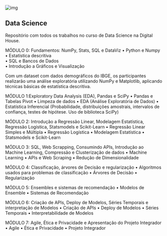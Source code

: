 ![img](https://raw.githubusercontent.com/arthurtavari/portfolio_data_science/master/img/layout.jpg)
## Data Science
Repositório com todos os trabalhos no curso de Data Science na Digital House.

MÓDULO 0: Fundamentos: NumPy, Stats, SQL e DataViz
• Python e Numpy <br>
• Estatística descritiva <br>
• SQL e Bancos de Dados <br>
• Introdução a Gráficos e Visualização

Com um dataset com dados demográficos do IBGE, os participantes realizarão uma análise exploratória utilizando NumPy e Matplotlib, aplicando técnicas básicas de estatística descritiva. 

MÓDULO 1:Exploratory Data Analysis (EDA), Pandas e SciPy
• Pandas e Tabelas Pivot
• Limpeza de dados
• EDA (Análise Exploratória de Dados)
• Estatística Inferencial (Probabilidade, distribuições amostrais, intervalos de confiança, testes de hipótese. Uso de biblioteca SciPy)

MÓDULO 2: Introdução a Regressão Linear, Modelagem Estatística, Regressão Logística, Statsmodels e Scikit-Learn
• Regressão Linear Simples e Múltipla
• Regressão Logística
• Modelagem Estatística
• Statsmodels e Scikit-Learn

MÓDULO 3: SQL, Web Scrapping, Consumindo APIs, Introdução ao Machine Learning, Compressão e Clusterização de dados
• Machine Learning
• APIs e Web Scraping
• Redução de Dimensionalidade

MÓDULO 4: Classificação, árvores de Decisão e regularização
• Algoritmos usados para problemas de classificação
• Árvores de Decisão
• Regularização

MÓDULO 5: Ensembles e sistemas de recomendação
• Modelos de Ensemble
• Sistemas de Recomendação

MÓDULO 6: Criação de APIs, Deploy de Modelos, Séries Temporais e interpretação de Modelos
• Criação de APIs
• Deploy de Modelos
• Séries Temporais
• Interpretabilidade de Modelos

MÓDULO 7: Agile, Ética e Privacidade e Apresentação do Projeto Integrador
• Agile
• Ética e Privacidade
• Projeto Integrador
